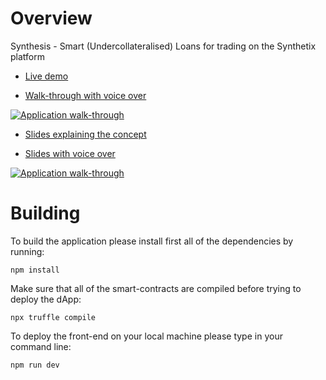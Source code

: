 # Overview

Synthesis - Smart (Undercollateralised) Loans for trading on the Synthetix platform

- <a href="https://xxx.now.sh" target="_blank">Live demo</a>

- <a href="https://www.youtube.com/watch?v=s5Ef6Pg2evA" target="_blank">Walk-through with voice over</a>

[![Application walk-through](https://img.youtube.com/vi/s5Ef6Pg2evA/0.jpg)](https://www.youtube.com/watch?v=s5Ef6Pg2evA)

- <a href="https://docs.google.com/presentation/d/1ikE7PaTvIZkvBDb_PhyhIuOTls4SXlldJPXhEgUqZYM/edit?usp=sharing" target="_blank">Slides explaining the concept</a>

- <a href="https://www.youtube.com/watch?v=s5Ef6Pg2evA" target="_blank">Slides with voice over</a>

[![Application walk-through](https://img.youtube.com/vi/s5Ef6Pg2evA/0.jpg)](https://www.youtube.com/watch?v=s5Ef6Pg2evA)

# Building

To build the application please install first all of the dependencies by running:

    npm install

Make sure that all of the smart-contracts are compiled before trying to deploy the dApp:

    npx truffle compile

To deploy the front-end on your local machine please type in your command line:

    npm run dev
